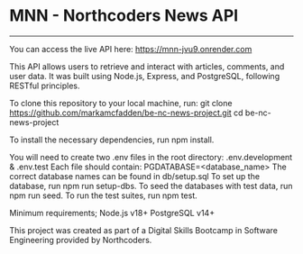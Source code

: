 # MNN - Northcoders News API

---

You can access the live API here: https://mnn-jvu9.onrender.com

This API allows users to retrieve and interact with articles, comments, and user data. It was built using Node.js, Express, and PostgreSQL, following RESTful principles.

To clone this repository to your local machine, run:
git clone https://github.com/markamcfadden/be-nc-news-project.git
cd be-nc-news-project

To install the necessary dependencies, run npm install.

You will need to create two .env files in the root directory:
.env.development & .env.test
Each file should contain:
PGDATABASE=<database_name>
The correct database names can be found in db/setup.sql
To set up the database, run npm run setup-dbs.
To seed the databases with test data, run npm run seed.
To run the test suites, run npm test.

Minimum requirements;
Node.js v18+
PostgreSQL v14+

This project was created as part of a Digital Skills Bootcamp in Software Engineering provided by Northcoders.
